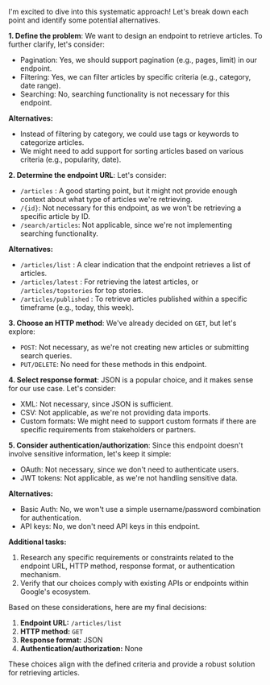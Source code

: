 I'm excited to dive into this systematic approach! Let's break down each point and identify some potential alternatives.

**1. Define the problem**: We want to design an endpoint to retrieve articles. To further clarify, let's consider:

* Pagination: Yes, we should support pagination (e.g., pages, limit) in our endpoint.
* Filtering: Yes, we can filter articles by specific criteria (e.g., category, date range).
* Searching: No, searching functionality is not necessary for this endpoint.

**Alternatives:**

* Instead of filtering by category, we could use tags or keywords to categorize articles.
* We might need to add support for sorting articles based on various criteria (e.g., popularity, date).

**2. Determine the endpoint URL**: Let's consider:

* `/articles` : A good starting point, but it might not provide enough context about what type of articles we're retrieving.
* `/{id}`: Not necessary for this endpoint, as we won't be retrieving a specific article by ID.
* `/search/articles`: Not applicable, since we're not implementing searching functionality.

**Alternatives:**

* `/articles/list` : A clear indication that the endpoint retrieves a list of articles.
* `/articles/latest` : For retrieving the latest articles, or `/articles/topstories` for top stories.
* `/articles/published` : To retrieve articles published within a specific timeframe (e.g., today, this week).

**3. Choose an HTTP method**: We've already decided on `GET`, but let's explore:

* `POST`: Not necessary, as we're not creating new articles or submitting search queries.
* `PUT/DELETE`: No need for these methods in this endpoint.

**4. Select response format**: JSON is a popular choice, and it makes sense for our use case. Let's consider:

* XML: Not necessary, since JSON is sufficient.
* CSV: Not applicable, as we're not providing data imports.
* Custom formats: We might need to support custom formats if there are specific requirements from stakeholders or partners.

**5. Consider authentication/authorization**: Since this endpoint doesn't involve sensitive information, let's keep it simple:

* OAuth: Not necessary, since we don't need to authenticate users.
* JWT tokens: Not applicable, as we're not handling sensitive data.

**Alternatives:**

* Basic Auth: No, we won't use a simple username/password combination for authentication.
* API keys: No, we don't need API keys in this endpoint.

**Additional tasks:**

1. Research any specific requirements or constraints related to the endpoint URL, HTTP method, response format, or authentication mechanism.
2. Verify that our choices comply with existing APIs or endpoints within Google's ecosystem.

Based on these considerations, here are my final decisions:

1. **Endpoint URL:** `/articles/list`
2. **HTTP method:** `GET`
3. **Response format:** JSON
4. **Authentication/authorization:** None

These choices align with the defined criteria and provide a robust solution for retrieving articles.